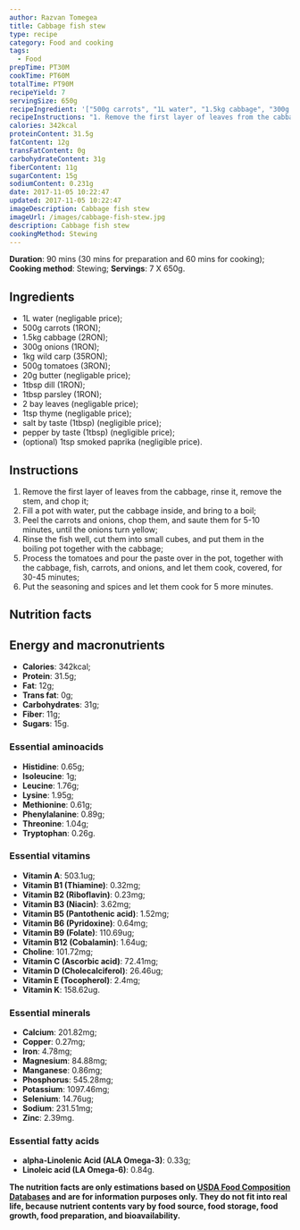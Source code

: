 ```yaml
---
author: Razvan Tomegea
title: Cabbage fish stew
type: recipe
category: Food and cooking
tags:
  - Food
prepTime: PT30M
cookTime: PT60M
totalTime: PT90M
recipeYield: 7
servingSize: 650g
recipeIngredient: '["500g carrots", "1L water", "1.5kg cabbage", "300g onions", "1kg wild carp", "500g tomatoes", "20g butter", "1tbsp dill", "1tbsp parsley", "2 bay leaves", "1tsp thyme", "1tbsp smoked paprika", "1tbsp salt", "1tbsp pepper"]'
recipeInstructions: "1. Remove the first layer of leaves from the cabbage, rinse it, remove the stem, and chop it;\n2. Fill a pot with water, put the cabbage inside, and bring to a boil;\n3. Peel the carrots and onions, chop them, and saute them for 5-10 minutes, until the onions turn yellow;\n4. Rinse the fish well, cut them into small cubes, and put them in the boiling pot together with the cabbage;\n5. Process the tomatoes and pour the paste over in the pot, together with the cabbage, fish, carrots, and onions, and let them cook, covered, for 30-45 minutes;\n6. Put the seasoning and spices and let them cook for 5 more minutes."
calories: 342kcal
proteinContent: 31.5g
fatContent: 12g
transFatContent: 0g
carbohydrateContent: 31g
fiberContent: 11g
sugarContent: 15g
sodiumContent: 0.231g
date: 2017-11-05 10:22:47
updated: 2017-11-05 10:22:47
imageDescription: Cabbage fish stew
imageUrl: /images/cabbage-fish-stew.jpg
description: Cabbage fish stew
cookingMethod: Stewing
---
```

**Duration**: 90 mins (30 mins for preparation and 60 mins for cooking);
**Cooking method**: Stewing;
**Servings**: 7 X 650g.

## Ingredients
- 1L water (negligable price);
- 500g carrots (1RON);
- 1.5kg cabbage (2RON);
- 300g onions (1RON);
- 1kg wild carp (35RON);
- 500g tomatoes (3RON);
- 20g butter (negligable price);
- 1tbsp dill (1RON);
- 1tbsp parsley (1RON);
- 2 bay leaves (negligable price);
- 1tsp thyme (negligable price);
- salt by taste (1tbsp) (negligible price);
- pepper by taste (1tbsp) (negligible price);
- (optional) 1tsp smoked paprika (negligible price).
<!-- more -->

## Instructions
1. Remove the first layer of leaves from the cabbage, rinse it, remove the stem, and chop it;
2. Fill a pot with water, put the cabbage inside, and bring to a boil;
3. Peel the carrots and onions, chop them, and saute them for 5-10 minutes, until the onions turn yellow;
4. Rinse the fish well, cut them into small cubes, and put them in the boiling pot together with the cabbage;
5. Process the tomatoes and pour the paste over in the pot, together with the cabbage, fish, carrots, and onions, and let them cook, covered, for 30-45 minutes;
6. Put the seasoning and spices and let them cook for 5 more minutes.

## Nutrition facts
## Energy and macronutrients
- **Calories**: 342kcal;
- **Protein**: 31.5g;
- **Fat**: 12g;
- **Trans fat**: 0g;
- **Carbohydrates**: 31g;
- **Fiber**: 11g;
- **Sugars**: 15g.

### Essential aminoacids
- **Histidine**: 0.65g;
- **Isoleucine**: 1g;
- **Leucine**: 1.76g;
- **Lysine**: 1.95g;
- **Methionine**: 0.61g;
- **Phenylalanine**: 0.89g;
- **Threonine**: 1.04g;
- **Tryptophan**: 0.26g.

### Essential vitamins
- **Vitamin A**: 503.1ug;
- **Vitamin B1 (Thiamine)**: 0.32mg;
- **Vitamin B2 (Riboflavin)**: 0.23mg;
- **Vitamin B3 (Niacin)**: 3.62mg;
- **Vitamin B5 (Pantothenic acid)**: 1.52mg;
- **Vitamin B6 (Pyridoxine)**: 0.64mg;
- **Vitamin B9 (Folate)**: 110.69ug;
- **Vitamin B12 (Cobalamin)**: 1.64ug;
- **Choline**: 101.72mg;
- **Vitamin C (Ascorbic acid)**: 72.41mg;
- **Vitamin D (Cholecalciferol)**: 26.46ug;
- **Vitamin E (Tocopherol)**: 2.4mg;
- **Vitamin K**: 158.62ug.

### Essential minerals
- **Calcium**: 201.82mg;
- **Copper**: 0.27mg;
- **Iron**: 4.78mg;
- **Magnesium**: 84.88mg;
- **Manganese**: 0.86mg;
- **Phosphorus**: 545.28mg;
- **Potassium**: 1097.46mg;
- **Selenium**: 14.76ug;
- **Sodium**: 231.51mg;
- **Zinc**: 2.39mg.

### Essential fatty acids
- **alpha-Linolenic Acid (ALA Omega-3)**: 0.33g;
- **Linoleic acid (LA Omega-6)**: 0.84g.

**The nutrition facts are only estimations based on [USDA Food Composition Databases](https://ndb.nal.usda.gov/ndb/search/list) and are for information purposes only. They do not fit into real life, because nutrient contents vary by food source, food storage, food growth, food preparation, and bioavailability.**
